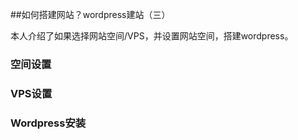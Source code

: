 ##如何搭建网站？wordpress建站（三）

本人介绍了如果选择网站空间/VPS，并设置网站空间，搭建wordpress。

### 空间设置

### VPS设置

### Wordpress安装

